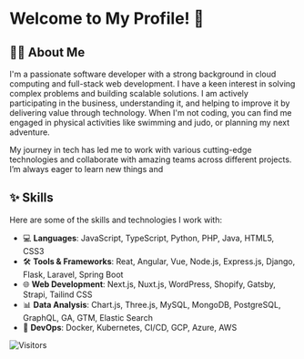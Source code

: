 # Welcome to My Profile! 👋

## 🧑‍💻 About Me
I'm a passionate software developer with a strong background in cloud computing and full-stack web development. I have a keen interest in solving complex problems and building scalable solutions. I am actively participating in the business, understanding it, and helping to improve it by delivering value through technology. When I'm not coding, you can find me engaged in physical activities like swimming and judo, or planning my next adventure.

My journey in tech has led me to work with various cutting-edge technologies and collaborate with amazing teams across different projects. I’m always eager to learn new things and

## ✨ Skills
Here are some of the skills and technologies I work with:
- 💻 **Languages**: JavaScript, TypeScript, Python, PHP, Java, HTML5, CSS3
- 🛠 **Tools & Frameworks**: Reat, Angular, Vue, Node.js, Express.js, Django, Flask, Laravel, Spring Boot
- 🌐 **Web Development**: Next.js, Nuxt.js, WordPress, Shopify, Gatsby, Strapi, Tailind CSS
- 📊 **Data Analysis**: Chart.js, Three.js, MySQL, MongoDB, PostgreSQL, GraphQL, GA, GTM, Elastic Search
- 🔧 **DevOps**: Docker, Kubernetes, CI/CD, GCP, Azure, AWS

![Visitors](https://komarev.com/ghpvc/?username=adanieldev&label=Visitors&color=0e75b6&style=flat)
